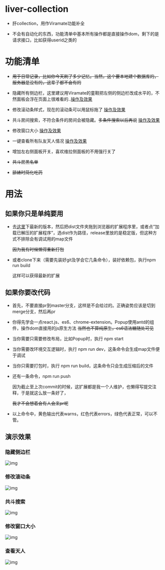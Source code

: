 # liver-collection 

* 肝collection，用作Viramate功能补全  

* 不会有自动化的东西，功能清单中基本所有操作都是直接操作dom，剩下的是请求接口，比如获得userid之类的
# 功能清单
* ~~用于日常记录，比如你今天刷了多少记忆。当然，这个要本地建个数据库的，服务器是没有的，这辈子都不会有的~~  

* 隐藏所有侧边栏，这里建议用Viramate的童鞋把左侧的侧边栏改成水平的，不然面板会浮在页面上很难看的..[操作及效果](#隐藏侧边栏)  
* 修改滚动条样式，现在的滚动条可以用鼠标拖了  [操作及效果](#修改滚动条)  
* 共斗房间搜索，不符合条件的房间会被隐藏。~~多条件搜索以后再说~~  [操作及效果](#共斗搜索)  
* 修改窗口大小  [操作及效果](#修改窗口大小)  
* 一键查看所有队友天人情况  [操作及效果](#查看天人)  
* 增加左右侧面板开关，喜欢维拉侧面板的不用强行关了  
* ~~共斗房黑名单~~  
* ~~舔婊时简化吃药~~
# 用法
## 如果你只是单纯要用
* 
  去[这里](https://github.com/zy410419243/Liver-collection/releases)下最新的版本，然后把dist文件夹拖到浏览器的扩展程序里，或者点“加载已解压的扩展程序”，选dist作为路径，release里放的是稳定版，但这种方式不排除会有调试用的map文件  

  ~~因为我有时候懒得重新打包~~
* 或者clone下来（需要先装好git及学会它几条命令），装好依赖包，执行npm run build
  
  这样可以获得最新的扩展  

## 如果你要改代码
* 首先，不要直接pr到master分支，这样是不会给过的。正确姿势应该是切到merge分支，然后再pr

* 你得先学会一点react.js、es6、chrome-extension。Popup使用antd的组件，操作dom直接用的js原生方法 ~~当然也不算纯原生，es6语法糖随处可见~~
  
* 当你需要只需要修改布局，比如Popup时，执行 npm start

* 当你需要改环境交互逻辑时，执行 npm run dev，这条命令会生成map文件便于调试
  
* 当你只需要打包时，执行 npm run build，这条命令只会生成压缩后的文件
  
* 还有一条命令，npm run push
  
  因为截止至上次commit的时候，这扩展都是我一个人维护，也懒得写提交注释，于是就这么放一条好了，
  
  ~~我才不会想着会有人会来pr呢~~
  
* 以上命令中，黄色输出代表warns，红色代表errors，绿色代表正常，可以不管。

## 演示效果

### 隐藏侧边栏
![img](./img/hideSlide.gif) 

### 修改滚动条
![img](./img/changeScroll.gif) 

### 共斗搜索
![img](./img/coopraidSearch.gif) 

### 修改窗口大小
![img](./img/changeFrameSize.gif) 

### 查看天人
![img](./img/checkCharacters.gif) 